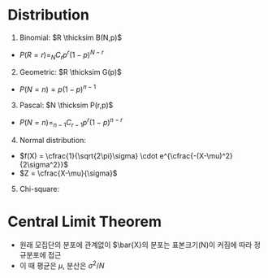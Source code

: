 
# Distribution
1. Binomial: $R \thicksim B(N,p)$
  - $P(R=r) = _NC_rp^r(1-p)^{N-r}$
2. Geometric: $R \thicksim G(p)$
  - $P(N=n) = p(1-p)^{n-1}$
3. Pascal: $N \thicksim P(r,p)$
  - $P(N=n) = _{n-1}C_{r-1}p^r(1-p)^{n-r}$
4. Normal distribution: 
- $f(X) = \cfrac{1}{\sqrt{2\pi}\sigma} \cdot e^{\cfrac{-(X-\mu)^2}{2\sigma^2}}$
- $Z = \cfrac{X-\mu}{\sigma}$
5. Chi-square:

# Central Limit Theorem
- 원래 모집단의 분포에 관계없이 $\bar{X}의 분포는 표본크기(N)이 커짐에 따라 정규분포에 접근
- 이 때 평균은 $\mu$, 분산은 $\sigma^2/N$
